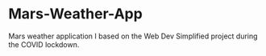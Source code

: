 # Mars-Weather-App
 Mars weather application I based on the Web Dev Simplified project during the COVID lockdown.
